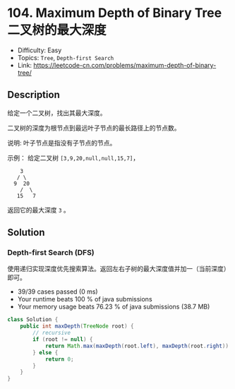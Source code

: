 # 104. Maximum Depth of Binary Tree 二叉树的最大深度

- Difficulty: Easy
- Topics: `Tree`, `Depth-first Search`
- Link: https://leetcode-cn.com/problems/maximum-depth-of-binary-tree/

## Description

给定一个二叉树，找出其最大深度。

二叉树的深度为根节点到最远叶子节点的最长路径上的节点数。

说明: 叶子节点是指没有子节点的节点。

示例：
给定二叉树 `[3,9,20,null,null,15,7]`，

```
    3
   / \
  9  20
    /  \
   15   7
```
返回它的最大深度 `3` 。

## Solution

### Depth-first Search (DFS)

使用递归实现深度优先搜索算法。返回左右子树的最大深度值并加一（当前深度）即可。

- 39/39 cases passed (0 ms)
- Your runtime beats 100 % of java submissions
- Your memory usage beats 76.23 % of java submissions (38.7 MB)

```java
class Solution {
    public int maxDepth(TreeNode root) {
        // recursive
        if (root != null) {
            return Math.max(maxDepth(root.left), maxDepth(root.right)) + 1;
        } else {
            return 0;
        }
    }
}
```
